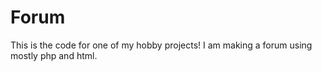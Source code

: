 # Forum
This is the code for one of my hobby projects! I am making a forum using mostly php and html.
